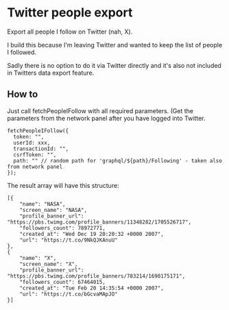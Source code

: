 # Twitter people export

Export all people I follow on Twitter (nah, X).

I build this because I'm leaving Twitter and wanted to keep the list of people I followed.

Sadly there is no option to do it via Twitter directly and it's also not included in Twitters data export feature.

## How to

Just call fetchPeopleIFollow with all required parameters. (Get the parameters from the network panel after you have logged into Twitter.

```
fetchPeopleIFollow({
  token: "",
  userId: xxx,
  transactionId: "",
  csrfToken: "",
  path: "" // random path for 'graphql/${path}/Following' - taken also from network panel
});
```

The result array will have this structure: 
```
[{
    "name": "NASA",
    "screen_name": "NASA",
    "profile_banner_url": "https://pbs.twimg.com/profile_banners/11348282/1705526717",
    "followers_count": 78972771,
    "created_at": "Wed Dec 19 20:20:32 +0000 2007",
    "url": "https://t.co/9NkQJKAnuU"
},
{
    "name": "X",
    "screen_name": "X",
    "profile_banner_url": "https://pbs.twimg.com/profile_banners/783214/1690175171",
    "followers_count": 67464015,
    "created_at": "Tue Feb 20 14:35:54 +0000 2007",
    "url": "https://t.co/bGcvaMApJO"
}]

```
